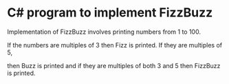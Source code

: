 # C# program to implement FizzBuzz

Implementation of FizzBuzz involves printing numbers from 1 to 100.

If the numbers are multiples of 3 then Fizz is printed. If they are multiples of 5,

then Buzz is printed and if they are multiples of both 3 and 5 then FizzBuzz is printed.
